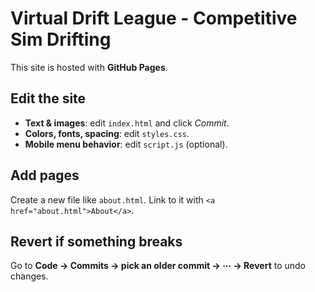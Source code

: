 # Virtual Drift League - Competitive Sim Drifting

This site is hosted with **GitHub Pages**.

## Edit the site
- **Text & images**: edit `index.html` and click *Commit*.
- **Colors, fonts, spacing**: edit `styles.css`.
- **Mobile menu behavior**: edit `script.js` (optional).

## Add pages
Create a new file like `about.html`. Link to it with `<a href="about.html">About</a>`.

## Revert if something breaks
Go to **Code → Commits → pick an older commit → ⋯ → Revert** to undo changes.

